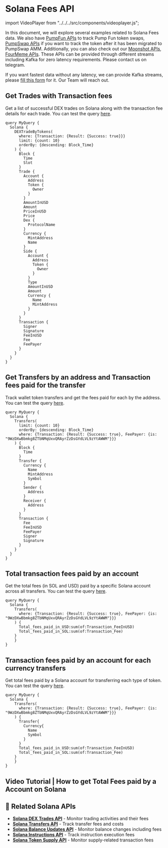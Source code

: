 # Solana Fees API

import VideoPlayer from "../../../src/components/videoplayer.js";

In this document, we will explore several examples related to Solana Fees data.
We also have [PumpFun APIs](https://docs.bitquery.io/docs/examples/Solana/Pump-Fun-API/) to track Pump Fun token swaps, [PumpSwap APIs](https://docs.bitquery.io/docs/examples/Solana/pump-swap-api/) if you want to track the token after it has been migrated to PumpSwap AMM.
Additionally, you can also check out our [Moonshot APIs](https://docs.bitquery.io/docs/examples/Solana/Moonshot-API/), [FourMeme APIs](https://docs.bitquery.io/docs/examples/BSC/four-meme-api/).
These APIs can be provided through different streams including Kafka for zero latency requirements. Please contact us on telegram.

<head>
  <meta name="title" content="Solana Fees API - Track Transaction Fees on Solana DApps"/>
  <meta name="description" content="Query and analyze Solana transaction fees using Bitquery’s Solana Fees API. Get data on DEX trades, wallet transfers, and total account fees."/>
  <meta name="keywords" content="Solana Fees API,Solana transaction fees,Solana Blockchain Data API,Track Solana DEX fees,Solana wallet fee analytics,crypto fees,Solana gas fees,Solana API,Kafka Solana API,Blockchain Data API,Solana token fees,Solana fee explorer"/>
  <meta name="robots" content="index, follow"/>
  <meta http-equiv="Content-Type" content="text/html; charset=utf-8"/>
  <meta name="language" content="English"/>

  <meta property="og:type" content="website" />
  <meta property="og:title" content="Track Solana Transaction Fees with Solana Fees API" />
  <meta property="og:description" content="Analyze transaction fees on Solana including DEX trades, wallet transfers, and account-level metrics using Bitquery’s Solana Fees API." />

  <meta property="twitter:card" content="summary_large_image"/>
  <meta property="twitter:title" content="Track Solana Transaction Fees with Solana Fees API"/>
  <meta property="twitter:description" content="Analyze transaction fees on Solana including DEX trades, wallet transfers, and account-level metrics using Bitquery’s Solana Fees API."/>
</head>

If you want fastest data without any latency, we can provide Kafka streams, please [fill this form](https://bitquery.io/forms/api) for it. Our Team will reach out.

## Get Trades with Transaction fees

Get a list of successful DEX trades on Solana along with the transaction fee details for each trade.
You can test the query [here](https://ide.bitquery.io/trades-with-transaction-fees#).

```
query MyQuery {
  Solana {
    DEXTradeByTokens(
      where: {Transaction: {Result: {Success: true}}}
      limit: {count: 10}
      orderBy: {descending: Block_Time}
    ) {
      Block {
        Time
        Slot
      }
      Trade {
        Account {
          Address
          Token {
            Owner
          }
        }
        AmountInUSD
        Amount
        PriceInUSD
        Price
        Dex {
          ProtocolName
        }
        Currency {
          MintAddress
          Name
        }
        Side {
          Account {
            Address
            Token {
              Owner
            }
          }
          Type
          AmountInUSD
          Amount
          Currency {
            Name
            MintAddress
          }
        }
      }
      Transaction {
        Signer
        Signature
        FeeInUSD
        Fee
        FeePayer
      }
    }
  }
}
```

## Get Transfers by an address and Transaction fees paid for the transfer

Track wallet token transfers and get the fees paid for each by the address.
You can test the query [here](https://ide.bitquery.io/wallet-transfers-with-transaction-fees-paid#).

```
query MyQuery {
  Solana {
    Transfers(
      limit: {count: 10}
      orderBy: {descending: Block_Time}
      where: {Transaction: {Result: {Success: true}, FeePayer: {is: "9WzDXwBbmkg8ZTbNMqUxvQRAyrZzDsGYdLVL9zYtAWWM"}}}
    ) {
      Block {
        Time
      }
      Transfer {
        Currency {
          Name
          MintAddress
          Symbol
        }
        Sender {
          Address
        }
        Receiver {
          Address
        }
      }
      Transaction {
        Fee
        FeeInUSD
        FeePayer
        Signer
        Signature
      }
    }
  }
}
```

## Total transaction fees paid by an account

Get the total fees (in SOL and USD) paid by a specific Solana account across all transfers.
You can test the query [here](https://ide.bitquery.io/total-txn-fees-paid-by-the-Account#).

```
query MyQuery {
  Solana {
    Transfers(
      where: {Transaction: {Result: {Success: true}, FeePayer: {is: "9WzDXwBbmkg8ZTbNMqUxvQRAyrZzDsGYdLVL9zYtAWWM"}}}
    ) {
      Total_fees_paid_in_USD:sum(of:Transaction_FeeInUSD)
      Total_fees_paid_in_SOL:sum(of:Transaction_Fee)
  	}
	}
}
```

## Transaction fees paid by an account for each currency transfers

Get total fees paid by a Solana account for transferring each type of token.
You can test the query [here](https://ide.bitquery.io/Transaction-fees-paid-by-Account-aggregated-by-currency#).

```
query MyQuery {
  Solana {
    Transfers(
      where: {Transaction: {Result: {Success: true}, FeePayer: {is: "9WzDXwBbmkg8ZTbNMqUxvQRAyrZzDsGYdLVL9zYtAWWM"}}}
    ) {
      Transfer{
        Currency{
          Name
          Symbol
        }
      }
      Total_fees_paid_in_USD:sum(of:Transaction_FeeInUSD)
      Total_fees_paid_in_SOL:sum(of:Transaction_Fee)
  	}
	}
}
```

## Video Tutorial | How to get Total Fees paid by a Account on Solana

<VideoPlayer url="https://www.youtube.com/watch?v=xzNQ8S8L0-Q" />

## 🔗 Related Solana APIs

- **[Solana DEX Trades API](https://docs.bitquery.io/docs/examples/Solana/solana-dextrades/)** - Monitor trading activities and their fees
- **[Solana Transfers API](https://docs.bitquery.io/docs/examples/Solana/solana-transfers/)** - Track transfer fees and costs
- **[Solana Balance Updates API](https://docs.bitquery.io/docs/examples/Solana/solana-balance-updates/)** - Monitor balance changes including fees
- **[Solana Instructions API](https://docs.bitquery.io/docs/examples/Solana/solana-instructions/)** - Track instruction execution fees
- **[Solana Token Supply API](https://docs.bitquery.io/docs/examples/Solana/token-supply-cube/)** - Monitor supply-related transaction fees
